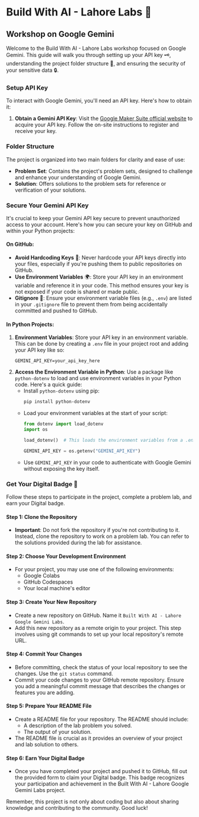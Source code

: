 # Build With AI - Lahore Labs 🌟
## Workshop on Google Gemini

Welcome to the Build With AI - Lahore Labs workshop focused on Google Gemini. This guide will walk you through setting up your API key 🗝️, understanding the project folder structure 📁, and ensuring the security of your sensitive data 🔒.

### Setup API Key

To interact with Google Gemini, you'll need an API key. Here's how to obtain it:

1. **Obtain a Gemini API Key**: Visit the [Google Maker Suite official website](https://makersuite.google.com/app/apikey) to acquire your API key. Follow the on-site instructions to register and receive your key.

### Folder Structure

The project is organized into two main folders for clarity and ease of use:

- **Problem Set**: Contains the project's problem sets, designed to challenge and enhance your understanding of Google Gemini.
- **Solution**: Offers solutions to the problem sets for reference or verification of your solutions.

### Secure Your Gemini API Key

It's crucial to keep your Gemini API key secure to prevent unauthorized access to your account. Here's how you can secure your key on GitHub and within your Python projects:

#### On GitHub:

- **Avoid Hardcoding Keys** 🔑: Never hardcode your API keys directly into your files, especially if you're pushing them to public repositories on GitHub.
- **Use Environment Variables** 🌍: Store your API key in an environment variable and reference it in your code. This method ensures your key is not exposed if your code is shared or made public.
- **Gitignore** 🚫: Ensure your environment variable files (e.g., `.env`) are listed in your `.gitignore` file to prevent them from being accidentally committed and pushed to GitHub.

#### In Python Projects:

1. **Environment Variables**: Store your API key in an environment variable. This can be done by creating a `.env` file in your project root and adding your API key like so:
   ```plaintext
   GEMINI_API_KEY=your_api_key_here
   ```
2. **Access the Environment Variable in Python**:
   Use a package like `python-dotenv` to load and use environment variables in your Python code. Here's a quick guide:
   - Install `python-dotenv` using pip:
     ```bash
     pip install python-dotenv
     ```
   - Load your environment variables at the start of your script:
     ```python
     from dotenv import load_dotenv
     import os

     load_dotenv()  # This loads the environment variables from a .env file

     GEMINI_API_KEY = os.getenv("GEMINI_API_KEY")
     ```
   - Use `GEMINI_API_KEY` in your code to authenticate with Google Gemini without exposing the key itself.

### Get Your Digital Badge 🏅

Follow these steps to participate in the project, complete a problem lab, and earn your Digital badge.

#### Step 1: Clone the Repository

- **Important**: Do not fork the repository if you're not contributing to it. Instead, clone the repository to work on a problem lab. You can refer to the solutions provided during the lab for assistance.

#### Step 2: Choose Your Development Environment

- For your project, you may use one of the following environments:
  - Google Colabs
  - GitHub Codespaces
  - Your local machine's editor

#### Step 3: Create Your New Repository

- Create a new repository on GitHub. Name it `Built With AI - Lahore Google Gemini Labs`.
- Add this new repository as a remote origin to your project. This step involves using git commands to set up your local repository's remote URL.

#### Step 4: Commit Your Changes

- Before committing, check the status of your local repository to see the changes. Use the `git status` command.
- Commit your code changes to your GitHub remote repository. Ensure you add a meaningful commit message that describes the changes or features you are adding.

#### Step 5: Prepare Your README File

- Create a README file for your repository. The README should include:
  - A description of the lab problem you solved.
  - The output of your solution.
- The README file is crucial as it provides an overview of your project and lab solution to others.

#### Step 6: Earn Your Digital Badge

- Once you have completed your project and pushed it to GitHub, fill out the provided form to claim your Digital badge. This badge recognizes your participation and achievement in the Built With AI - Lahore Google Gemini Labs project.

Remember, this project is not only about coding but also about sharing knowledge and contributing to the community. Good luck!
